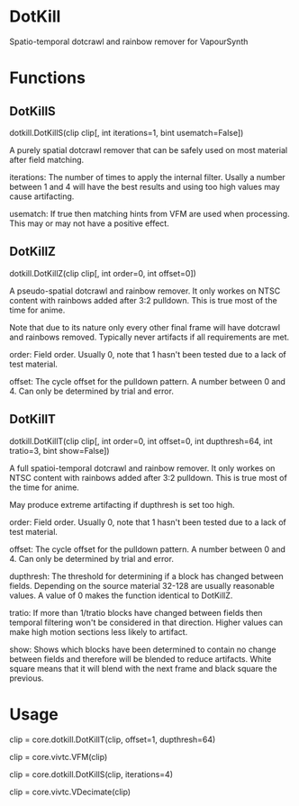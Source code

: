 DotKill
=======

Spatio-temporal dotcrawl and rainbow remover for VapourSynth

Functions
=========

DotKillS
--------

dotkill.DotKillS(clip clip[, int iterations=1, bint usematch=False])

A purely spatial dotcrawl remover that can be safely used on most material after field matching.

iterations: The number of times to apply the internal filter. Usally a number between 1 and 4 will have the best results and using too high values may cause artifacting.

usematch: If true then matching hints from VFM are used when processing. This may or may not have a positive effect.

DotKillZ
--------

dotkill.DotKillZ(clip clip[, int order=0, int offset=0])

A pseudo-spatial dotcrawl and rainbow remover. It only workes on NTSC content with rainbows added after 3:2 pulldown. This is true most of the time for anime.

Note that due to its nature only every other final frame will have dotcrawl and rainbows removed. Typically never artifacts if all requirements are met.

order: Field order. Usually 0, note that 1 hasn't been tested due to a lack of test material.

offset: The cycle offset for the pulldown pattern. A number between 0 and 4. Can only be determined by trial and error.

DotKillT
--------

dotkill.DotKillT(clip clip[, int order=0, int offset=0, int dupthresh=64, int tratio=3, bint show=False])

A full spatioi-temporal dotcrawl and rainbow remover. It only workes on NTSC content with rainbows added after 3:2 pulldown. This is true most of the time for anime.

May produce extreme artifacting if dupthresh is set too high.

order: Field order. Usually 0, note that 1 hasn't been tested due to a lack of test material.

offset: The cycle offset for the pulldown pattern. A number between 0 and 4. Can only be determined by trial and error.

dupthresh: The threshold for determining if a block has changed between fields. Depending on the source material 32-128 are usually reasonable values. A value of 0 makes the function identical to DotKillZ.

tratio: If more than 1/tratio blocks have changed between fields then temporal filtering won't be considered in that direction. Higher values can make high motion sections less likely to artifact.

show: Shows which blocks have been determined to contain no change between fields and therefore will be blended to reduce artifacts. White square means that it will blend with the next frame and black square the previous. 

Usage
=====

clip = core.dotkill.DotKillT(clip, offset=1, dupthresh=64)

clip = core.vivtc.VFM(clip)

clip = core.dotkill.DotKillS(clip, iterations=4)

clip = core.vivtc.VDecimate(clip)

